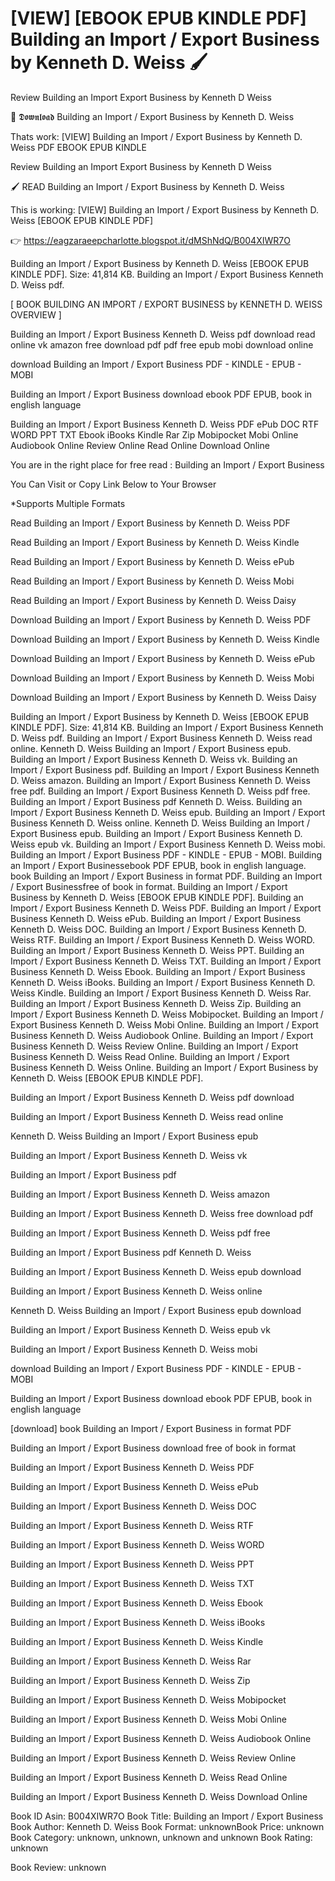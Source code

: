 # [VIEW] [EBOOK EPUB KINDLE PDF] Building an Import / Export Business by  Kenneth D. Weiss 🖌️
Review Building an Import Export Business by Kenneth D Weiss

📖 𝕯𝖔𝖜𝖓𝖑𝖔𝖆𝖉 Building an Import / Export Business by Kenneth D. Weiss

Thats work: [VIEW] Building an Import / Export Business by Kenneth D. Weiss PDF EBOOK EPUB KINDLE


Review Building an Import Export Business by Kenneth D Weiss

🖌️ READ Building an Import / Export Business by Kenneth D. Weiss

This is working: [VIEW] Building an Import / Export Business by Kenneth D. Weiss [EBOOK EPUB KINDLE PDF]



👉 https://eagzaraeepcharlotte.blogspot.it/dMShNdQ/B004XIWR7O



Building an Import / Export Business by Kenneth D. Weiss [EBOOK EPUB KINDLE PDF]. Size: 41,814 KB. Building an Import / Export Business Kenneth D. Weiss pdf.

[ BOOK BUILDING AN IMPORT / EXPORT BUSINESS by KENNETH D. WEISS OVERVIEW ]

Building an Import / Export Business Kenneth D. Weiss pdf download read online vk amazon free download pdf pdf free epub mobi download online

download Building an Import / Export Business PDF - KINDLE - EPUB - MOBI

Building an Import / Export Business download ebook PDF EPUB, book in english language

Building an Import / Export Business Kenneth D. Weiss PDF ePub DOC RTF WORD PPT TXT Ebook iBooks Kindle Rar Zip Mobipocket Mobi Online Audiobook Online Review Online Read Online Download Online

You are in the right place for free read : Building an Import / Export Business

You Can Visit or Copy Link Below to Your Browser

*Supports Multiple Formats

Read Building an Import / Export Business by Kenneth D. Weiss PDF

Read Building an Import / Export Business by Kenneth D. Weiss Kindle

Read Building an Import / Export Business by Kenneth D. Weiss ePub

Read Building an Import / Export Business by Kenneth D. Weiss Mobi

Read Building an Import / Export Business by Kenneth D. Weiss Daisy

Download Building an Import / Export Business by Kenneth D. Weiss PDF

Download Building an Import / Export Business by Kenneth D. Weiss Kindle

Download Building an Import / Export Business by Kenneth D. Weiss ePub

Download Building an Import / Export Business by Kenneth D. Weiss Mobi

Download Building an Import / Export Business by Kenneth D. Weiss Daisy

Building an Import / Export Business by Kenneth D. Weiss [EBOOK EPUB KINDLE PDF]. Size: 41,814 KB. Building an Import / Export Business Kenneth D. Weiss pdf. Building an Import / Export Business Kenneth D. Weiss read online. Kenneth D. Weiss Building an Import / Export Business epub. Building an Import / Export Business Kenneth D. Weiss vk. Building an Import / Export Business pdf. Building an Import / Export Business Kenneth D. Weiss amazon. Building an Import / Export Business Kenneth D. Weiss free pdf. Building an Import / Export Business Kenneth D. Weiss pdf free. Building an Import / Export Business pdf Kenneth D. Weiss. Building an Import / Export Business Kenneth D. Weiss epub. Building an Import / Export Business Kenneth D. Weiss online. Kenneth D. Weiss Building an Import / Export Business epub. Building an Import / Export Business Kenneth D. Weiss epub vk. Building an Import / Export Business Kenneth D. Weiss mobi. Building an Import / Export Business PDF - KINDLE - EPUB - MOBI. Building an Import / Export Businessebook PDF EPUB, book in english language. book Building an Import / Export Business in format PDF. Building an Import / Export Businessfree of book in format. Building an Import / Export Business by Kenneth D. Weiss [EBOOK EPUB KINDLE PDF]. Building an Import / Export Business Kenneth D. Weiss PDF. Building an Import / Export Business Kenneth D. Weiss ePub. Building an Import / Export Business Kenneth D. Weiss DOC. Building an Import / Export Business Kenneth D. Weiss RTF. Building an Import / Export Business Kenneth D. Weiss WORD. Building an Import / Export Business Kenneth D. Weiss PPT. Building an Import / Export Business Kenneth D. Weiss TXT. Building an Import / Export Business Kenneth D. Weiss Ebook. Building an Import / Export Business Kenneth D. Weiss iBooks. Building an Import / Export Business Kenneth D. Weiss Kindle. Building an Import / Export Business Kenneth D. Weiss Rar. Building an Import / Export Business Kenneth D. Weiss Zip. Building an Import / Export Business Kenneth D. Weiss Mobipocket. Building an Import / Export Business Kenneth D. Weiss Mobi Online. Building an Import / Export Business Kenneth D. Weiss Audiobook Online. Building an Import / Export Business Kenneth D. Weiss Review Online. Building an Import / Export Business Kenneth D. Weiss Read Online. Building an Import / Export Business Kenneth D. Weiss Online. Building an Import / Export Business by Kenneth D. Weiss [EBOOK EPUB KINDLE PDF].

Building an Import / Export Business Kenneth D. Weiss pdf download

Building an Import / Export Business Kenneth D. Weiss read online

Kenneth D. Weiss Building an Import / Export Business epub

Building an Import / Export Business Kenneth D. Weiss vk

Building an Import / Export Business pdf

Building an Import / Export Business Kenneth D. Weiss amazon

Building an Import / Export Business Kenneth D. Weiss free download pdf

Building an Import / Export Business Kenneth D. Weiss pdf free

Building an Import / Export Business pdf Kenneth D. Weiss

Building an Import / Export Business Kenneth D. Weiss epub download

Building an Import / Export Business Kenneth D. Weiss online

Kenneth D. Weiss Building an Import / Export Business epub download

Building an Import / Export Business Kenneth D. Weiss epub vk

Building an Import / Export Business Kenneth D. Weiss mobi

download Building an Import / Export Business PDF - KINDLE - EPUB - MOBI

Building an Import / Export Business download ebook PDF EPUB, book in english language

[download] book Building an Import / Export Business in format PDF

Building an Import / Export Business download free of book in format

Building an Import / Export Business Kenneth D. Weiss PDF

Building an Import / Export Business Kenneth D. Weiss ePub

Building an Import / Export Business Kenneth D. Weiss DOC

Building an Import / Export Business Kenneth D. Weiss RTF

Building an Import / Export Business Kenneth D. Weiss WORD

Building an Import / Export Business Kenneth D. Weiss PPT

Building an Import / Export Business Kenneth D. Weiss TXT

Building an Import / Export Business Kenneth D. Weiss Ebook

Building an Import / Export Business Kenneth D. Weiss iBooks

Building an Import / Export Business Kenneth D. Weiss Kindle

Building an Import / Export Business Kenneth D. Weiss Rar

Building an Import / Export Business Kenneth D. Weiss Zip

Building an Import / Export Business Kenneth D. Weiss Mobipocket

Building an Import / Export Business Kenneth D. Weiss Mobi Online

Building an Import / Export Business Kenneth D. Weiss Audiobook Online

Building an Import / Export Business Kenneth D. Weiss Review Online

Building an Import / Export Business Kenneth D. Weiss Read Online

Building an Import / Export Business Kenneth D. Weiss Download Online

Book ID Asin: B004XIWR7O
Book Title: Building an Import / Export Business
Book Author: Kenneth D. Weiss
Book Format: unknownBook Price: unknown
Book Category: unknown, unknown, unknown and unknown
Book Rating: unknown

Book Review: unknown
